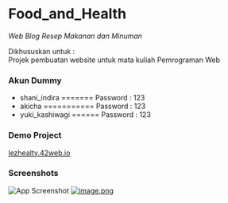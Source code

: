 # Food_and_Health

_Web Blog Resep Makanan dan Minuman_

Dikhususkan untuk : \
Projek pembuatan website untuk mata kuliah Pemrograman Web

### Akun Dummy

- shani_indira ======= Password : 123
- akicha =========== Password : 123
- yuki_kashiwagi ====== Password : 123

### Demo Project

[lezhealty.42web.io](http://lezhealty.42web.io)

### Screenshots

![App Screenshot](https://i.postimg.cc/q75vxh1Z/image.png)
[![image.png](https://i.postimg.cc/02VG1Zj6/image.png)](https://postimg.cc/3dD0gXg7)
